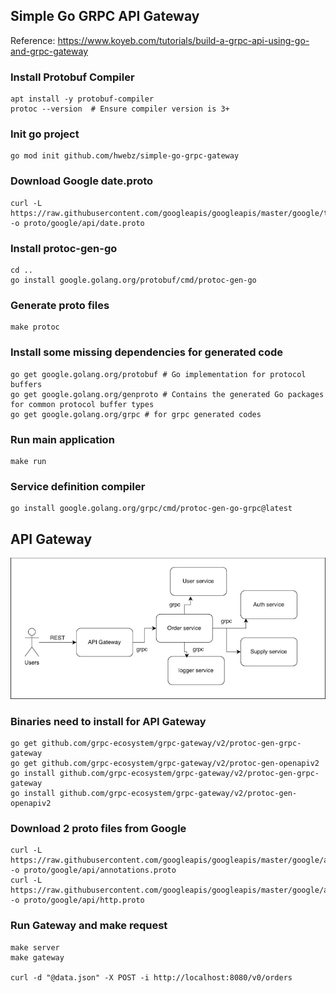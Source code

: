 ## Simple Go GRPC API Gateway
Reference: https://www.koyeb.com/tutorials/build-a-grpc-api-using-go-and-grpc-gateway

### Install Protobuf Compiler
```shell
apt install -y protobuf-compiler
protoc --version  # Ensure compiler version is 3+
```

### Init go project
```shell
go mod init github.com/hwebz/simple-go-grpc-gateway
```

### Download Google date.proto
```shell
curl -L https://raw.githubusercontent.com/googleapis/googleapis/master/google/type/date.proto -o proto/google/api/date.proto
```

### Install protoc-gen-go
```shell
cd ..
go install google.golang.org/protobuf/cmd/protoc-gen-go
```

### Generate proto files
```shell
make protoc
```

### Install some missing dependencies for generated code
```shell
go get google.golang.org/protobuf # Go implementation for protocol buffers
go get google.golang.org/genproto # Contains the generated Go packages for common protocol buffer types
go get google.golang.org/grpc # for grpc generated codes
```

### Run main application
```shell
make run
```

### Service definition compiler
```shell
go install google.golang.org/grpc/cmd/protoc-gen-go-grpc@latest
```

## API Gateway
![img.png](images/api-gateway-diagram.png)

### Binaries need to install for API Gateway
```shell
go get github.com/grpc-ecosystem/grpc-gateway/v2/protoc-gen-grpc-gateway
go get github.com/grpc-ecosystem/grpc-gateway/v2/protoc-gen-openapiv2
go install github.com/grpc-ecosystem/grpc-gateway/v2/protoc-gen-grpc-gateway
go install github.com/grpc-ecosystem/grpc-gateway/v2/protoc-gen-openapiv2
```

### Download 2 proto files from Google
```shell
curl -L https://raw.githubusercontent.com/googleapis/googleapis/master/google/api/annotations.proto -o proto/google/api/annotations.proto
curl -L https://raw.githubusercontent.com/googleapis/googleapis/master/google/api/http.proto -o proto/google/api/http.proto
```

### Run Gateway and make request
```shell
make server
make gateway

curl -d "@data.json" -X POST -i http://localhost:8080/v0/orders
```